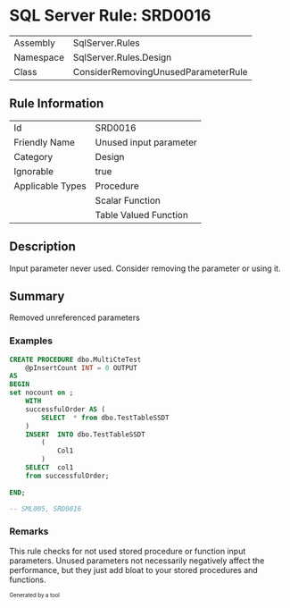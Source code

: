 ﻿# SQL Server Rule: SRD0016
  
|    |    |
|----|----|
| Assembly | SqlServer.Rules |
| Namespace | SqlServer.Rules.Design |
| Class | ConsiderRemovingUnusedParameterRule |
  
## Rule Information
  
|    |    |
|----|----|
| Id | SRD0016 |
| Friendly Name | Unused input parameter |
| Category | Design |
| Ignorable | true |
| Applicable Types | Procedure  |
|   | Scalar Function |
|   | Table Valued Function |
  
## Description
  
Input parameter never used. Consider removing the parameter or using it.
  
## Summary
  
Removed unreferenced parameters
  
### Examples
  
```sql
CREATE PROCEDURE dbo.MultiCteTest
    @pInsertCount INT = 0 OUTPUT
AS 
BEGIN
set nocount on ;
	WITH 
	successfulOrder AS (
		SELECT	* from dbo.TestTableSSDT
	)
	INSERT  INTO dbo.TestTableSSDT
		(
			Col1
		)
	SELECT  col1
	from successfulOrder;
	
END;

-- SML005, SRD0016
```
  
### Remarks
  
This rule checks for not used stored procedure or function input parameters.
Unused parameters not necessarily negatively affect the performance, but they just add bloat
to your stored procedures and functions.
  
<sub><sup>Generated by a tool</sup></sub>
